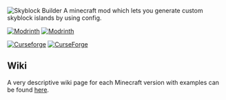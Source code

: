 ![Skyblock Builder](https://www.bisecthosting.com/images/CF/Skyblock_Builder/BH_SB_Header.png)
A minecraft mod which lets you generate custom skyblock islands by using config.

[![Modrinth](https://badges.moddingx.org/modrinth/versions/por2AZc5)](https://modrinth.com/mod/skyblock-builder)
[![Modrinth](https://badges.moddingx.org/modrinth/downloads/por2AZc5)](https://modrinth.com/mod/skyblock-builder)

[![Curseforge](https://badges.moddingx.org/curseforge/versions/446691)](https://www.curseforge.com/minecraft/mc-mods/skyblock-builder)
[![CurseForge](https://badges.moddingx.org/curseforge/downloads/294815)](https://www.curseforge.com/minecraft/mc-mods/skyblock-builder)

## Wiki
A very descriptive wiki page for each Minecraft version with examples can be
found [here](https://wiki.chaotictrials.de/skyblock-builder).
